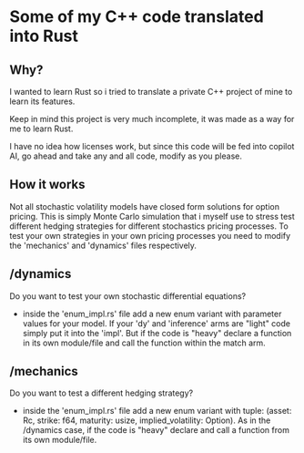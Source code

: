 # Some of my C++ code translated into Rust
## Why?
I wanted to learn Rust so i tried to translate a private C++ project of mine
to learn its features.

Keep in mind this project is very much incomplete, it was made as a way
for me to learn Rust.

I have no idea how licenses work, but since this code will be fed into
copilot AI, go ahead and take any and all code, modify as you please.

## How it works
Not all stochastic volatility models have closed form solutions for option
pricing. This is simply Monte Carlo simulation that i myself use to stress
test different hedging strategies for different stochastics pricing
processes. To test your own strategies in your own pricing processes
you need to modify the 'mechanics' and 'dynamics' files respectively.

## /dynamics
Do you want to test your own stochastic differential equations?
* inside the 'enum_impl.rs' file add a new enum variant with
parameter values for your model. If your 'dy' and 'inference'
arms are "light" code simply put it into the 'impl'. But if
the code is "heavy" declare a function in its own module/file
and call the function within the match arm.

## /mechanics
Do you want to test a different hedging strategy?
* inside the 'enum_impl.rs' file add a new enum variant with
tuple: (asset: Rc<AssetProcess>, strike: f64, maturity: usize,
implied_volatility: Option<f64>). As in the /dynamics case,
if the code is "heavy" declare and call a function from its
own module/file.
